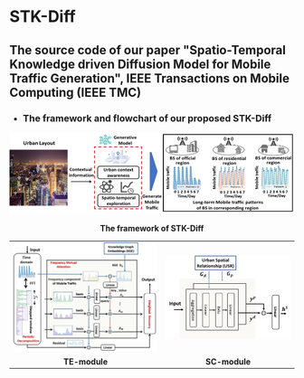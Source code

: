 # STK-Diff
## The source code of our paper "Spatio-Temporal Knowledge driven Diffusion Model for Mobile Traffic Generation", IEEE Transactions on Mobile Computing (IEEE TMC)

* ### The framework and flowchart of our proposed STK-Diff

<p align="center">
  <img src="./introduce_figs/framework1.png" alt="图片描述" />
</p>
<p align="center">
  <strong>The framework of STK-Diff</strong>
</p>


<table>
  <tr>
    <td align="center"><img src="./introduce_figs/TE_module.png" alt="图片1描述"  /></td>
    <td align="center"><img src="./introduce_figs/sc_module.png" alt="图片2描述" /></td>
  </tr>
  <tr>
    <td align="center"><strong>TE-module</strong></td>
    <td align="center"><strong>SC-module</strong></td>
  </tr>
</table>





